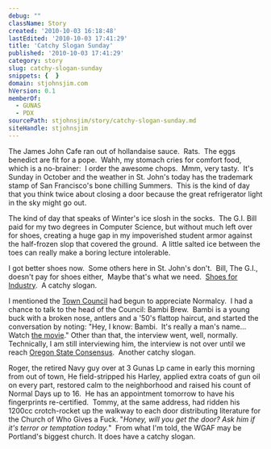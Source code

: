 ```yaml
---
debug: ""
className: Story
created: '2010-10-03 16:18:48'
lastEdited: '2010-10-03 17:41:29'
title: 'Catchy Slogan Sunday'
published: '2010-10-03 17:41:29'
category: story
slug: catchy-slogan-sunday
snippets: {  }
domain: stjohnsjim.com
hVersion: 0.1
memberOf:
  - GUNAS
  - PDX
sourcePath: stjohnsjim/story/catchy-slogan-sunday.md
siteHandle: stjohnsjim
---
```

The James John Cafe ran out of hollandaise sauce.&nbsp; Rats.&nbsp; The eggs benedict are fit for a pope.&nbsp; Wahh, my stomach cries for comfort food, which is a no-brainer:&nbsp; I order the awesome chops.&nbsp; Mmm, very tasty. &nbsp;It's Sunday in October and the weather in St. John's today has the trademark stamp of San Francisco's bone chilling Summers.&nbsp; This is the kind of day that you think twice about closing a door because the great refrigerator light in the sky might go out.

The kind of day that speaks of Winter's ice slosh in the socks.&nbsp; The G.I. Bill paid for my two degrees in Computer Science, but without much left over for shoes, creating a huge gap in my impoverished student armor against the half-frozen slop that covered the ground. &nbsp;A little salted ice between the toes can really make a boring lecture intolerable.

I got better shoes now.&nbsp; Some others here in St. John's don't.&nbsp; Bill, The G.I., doesn't pay for shoes either,&nbsp; Maybe that's what we need.&nbsp; [Shoes for Industry][0].&nbsp; A catchy slogan.

I mentioned the [Town Council][1] had begun to appreciate Normalcy.&nbsp; I had a chance to talk to the head of the Council: Bambi Brew.&nbsp; Bambi is a young buck with a broken nose, antlers and a '50's flattop haircut, and started the conversation by noting: &quot;Hey, I know: Bambi.&nbsp; It's really a man's name... Watch [the movie][2].&quot; Other than that, the interview went, well, normally.&nbsp; Technically, I am still interviewing him, the interview is not over until we reach [Oregon State Consensus][3]. &nbsp;Another catchy slogan.

Roger, the retired Navy guy over at 3 Gunas Lp came in early this morning from out of town, He field-stripped his Harley, applied extra coats of gun oil on every part, restored calm to the neighborhood and raised his count of Normal Days up to 16.&nbsp; He has an appointment tomorrow to have his fingerprints re-certified.&nbsp; Tommy, at the same address, had ridden his 1200cc crotch-rocket up the walkway to each door distributing literature for the Church of Who Gives a Fuck. &quot;_Honey, will you get the door? Ask him if it's terror or temptation today._&quot;&nbsp; From what I'm told, the WGAF may be Portland's biggest church. It does have a catchy slogan.



[0]: http://www.firesigntheatre.com/albums/album.php?album=sfi
[1]: http://en.wikipedia.org/wiki/Pleasantville_(film)
[2]: http://en.wikipedia.org/wiki/Bambi
[3]: http://www.calvinwarr.com/marketing/361/leadership-by-consensus/